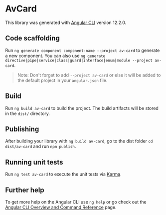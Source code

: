 # AvCard

This library was generated with [Angular CLI](https://github.com/angular/angular-cli) version 12.2.0.

## Code scaffolding

Run `ng generate component component-name --project av-card` to generate a new component. You can also use `ng generate directive|pipe|service|class|guard|interface|enum|module --project av-card`.
> Note: Don't forget to add `--project av-card` or else it will be added to the default project in your `angular.json` file. 

## Build

Run `ng build av-card` to build the project. The build artifacts will be stored in the `dist/` directory.

## Publishing

After building your library with `ng build av-card`, go to the dist folder `cd dist/av-card` and run `npm publish`.

## Running unit tests

Run `ng test av-card` to execute the unit tests via [Karma](https://karma-runner.github.io).

## Further help

To get more help on the Angular CLI use `ng help` or go check out the [Angular CLI Overview and Command Reference](https://angular.io/cli) page.

